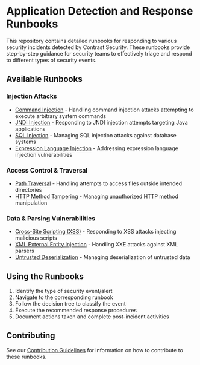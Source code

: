 # Application Detection and Response Runbooks

This repository contains detailed runbooks for responding to various security incidents detected by Contrast Security. These runbooks provide step-by-step guidance for security teams to effectively triage and respond to different types of security events.

## Available Runbooks

### Injection Attacks
- [Command Injection](_runbooks/command-injection.md) - Handling command injection attacks attempting to execute arbitrary system commands
- [JNDI Injection](_runbooks/jndi-injection.md) - Responding to JNDI injection attempts targeting Java applications
- [SQL Injection](_runbooks/sql-injection.md) - Managing SQL injection attacks against database systems
- [Expression Language Injection](_runbooks/expression-language-injection.md) - Addressing expression language injection vulnerabilities

### Access Control & Traversal
- [Path Traversal](_runbooks/path-traversal.md) - Handling attempts to access files outside intended directories
- [HTTP Method Tampering](_runbooks/http-method-tampering.md) - Managing unauthorized HTTP method manipulation

### Data & Parsing Vulnerabilities  
- [Cross-Site Scripting (XSS)](_runbooks/cross-site-scripting.md) - Responding to XSS attacks injecting malicious scripts
- [XML External Entity Injection](_runbooks/xml-external-entity-injection.md) - Handling XXE attacks against XML parsers
- [Untrusted Deserialization](_runbooks/untrusted-deserialization.md) - Managing deserialization of untrusted data

## Using the Runbooks

1. Identify the type of security event/alert
2. Navigate to the corresponding runbook
3. Follow the decision tree to classify the event
4. Execute the recommended response procedures
5. Document actions taken and complete post-incident activities

## Contributing

See our [Contribution Guidelines](CONTRIBUTING.md) for information on how to contribute to these runbooks.
